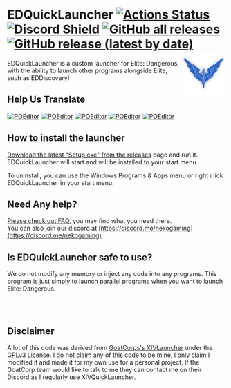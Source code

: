 # EDQuickLauncher [![Actions Status](https://img.shields.io/github/workflow/status/thakyZ/EDQuickLauncher/Build%20EDQuickLauncher?style=for-the-badge)](https://github.com/thakyZ/EDQuickLauncher/actions) [![Discord Shield](https://img.shields.io/discord/486289309310386196?color=%237289da&label=Discord&style=for-the-badge)](https://discord.me/nekogaming) [![GitHub all releases](https://img.shields.io/github/downloads/thakyZ/EDQuickLauncher/total&style=for-the-badge)](https://github.com/thakyZ/EDQuickLauncher/releases/latest) [![GitHub release (latest by date)](https://img.shields.io/github/v/release/thakyZ/EDQuickLauncher&style=for-the-badge)](https://github.com/thakyZ/EDQuickLauncher/releases/latest) <a href="https://github.com/goatcorp/FFXIVQuickLauncher/releases"><img src="https://github.com/thakyZ/EDQuickLauncher/raw/main/src/EDQuickLauncher/Resources/logo.png" alt="EDQuickLauncher logo" width="100" align="right"/></a>

EDQuickLauncher is a custom launcher for Elite: Dangerous, with the ability to launch other programs alongside Elite, such as EDDiscovery!

## Help Us Translate

[![POEditor](https://img.shields.io/poeditor/progress/489641/fr?style=for-the-badge&token=5a1e8e96e4178980711baa4027e389a5)](https://poeditor.com/projects/view?id=489641) [![POEditor](https://img.shields.io/poeditor/progress/489641/de?style=for-the-badge&token=5a1e8e96e4178980711baa4027e389a5)](https://poeditor.com/projects/view?id=489641) [![POEditor](https://img.shields.io/poeditor/progress/489641/pt-br?style=for-the-badge&token=5a1e8e96e4178980711baa4027e389a5)](https://poeditor.com/projects/view?id=489641) [![POEditor](https://img.shields.io/poeditor/progress/489641/ru?style=for-the-badge&token=5a1e8e96e4178980711baa4027e389a5)](https://poeditor.com/projects/view?id=489641) [![POEditor](https://img.shields.io/poeditor/progress/489641/es?style=for-the-badge&token=5a1e8e96e4178980711baa4027e389a5)](https://poeditor.com/projects/view?id=489641)

## How to install the launcher

[Download the latest "Setup.exe" from the releases](https://github.com/thakyZ/EDQuickLauncher/releases/latest) page and run it. EDQuickLauncher will start and will be installed to your start menu.

To uninstall, you can use the Windows Programs & Apps menu or right click EDQuickLauncher in your start menu.

## Need Any help?

[Please check out FAQ](https://thakyz.github.io/edquicklauncher-faq/), you may find what you need there.   
You can also join our discord at [https://discord.me/nekogaming](https://discord.me/nekogaming).

## Is EDQuickLauncher safe to use?

We do not modify any memory or inject any code into any programs. This program is just simply to launch parallel programs when you want to launch Elite: Dangerous.

<br>
<br>

## Disclaimer

A lot of this code was derived from [GoatCorps's XIVLauncher](https://github.com/goatcorp/FFXIVQuickLauncher) under the GPLv3 License. I do not claim any of this code to be mine, I only claim I modified it and made it for my own use for a personal project. If the GoatCorp team would like to talk to me they can contact me on their Discord as I regularly use XIVQuickLauncher.
